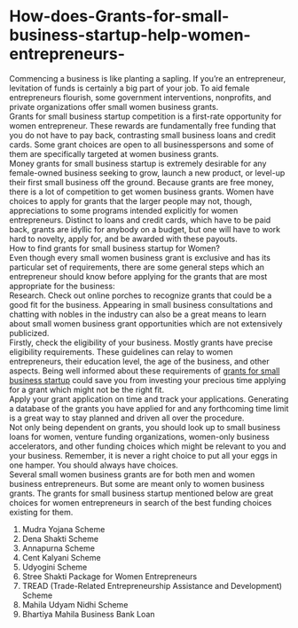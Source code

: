 # How-does-Grants-for-small-business-startup-help-women-entrepreneurs-

Commencing a business is like planting a sapling. If you’re an entrepreneur, levitation of funds is certainly a big part of your job. To aid female entrepreneurs flourish, some government interventions, nonprofits, and private organizations offer small women business grants. <br>
Grants for small business startup competition is a first-rate opportunity for women entrepreneur. These rewards are fundamentally free funding that you do not have to pay back, contrasting small business loans and credit cards. Some grant choices are open to all businesspersons and some of them are specifically targeted at women business grants. <br>
Money grants for small business startup is extremely desirable for any female-owned business seeking to grow, launch a new product, or level-up their first small business off the ground. Because grants are free money, there is a lot of competition to get women business grants. Women have choices to apply for grants that the larger people may not, though, appreciations to some programs intended explicitly for women entrepreneurs. Distinct to loans and credit cards, which have to be paid back, grants are idyllic for anybody on a budget, but one will have to work hard to novelty, apply for, and be awarded with these payouts. <br>
How to find grants for small business startup for Women? <br>
Even though every small women business grant is exclusive and has its particular set of requirements, there are some general steps which an entrepreneur should know before applying for the grants that are most appropriate for the business: <br>
Research. Check out online porches to recognize grants that could be a good fit for the business. Appearing in small business consultations and chatting with nobles in the industry can also be a great means to learn about small women business grant opportunities which are not extensively publicized. <br>
Firstly, check the eligibility of your business. Mostly grants have precise eligibility requirements. These guidelines can relay to women entrepreneurs, their education level, the age of the business, and other aspects. Being well informed about these requirements of <a href="https://www.empoweress.in/how-it-works/">grants for small business startup</a> could save you from investing your precious time applying for a grant which might not be the right fit. <br>
Apply your grant application on time and track your applications. Generating a database of the grants you have applied for and any forthcoming time limit is a great way to stay planned and driven all over the procedure. <br>
Not only being dependent on grants, you should look up to small business loans for women, venture funding organizations, women-only business accelerators, and other funding choices which might be relevant to you and your business. Remember, it is never a right choice to put all your eggs in one hamper. You should always have choices. <br>
Several small women business grants are for both men and women business entrepreneurs. But some are meant only to women business grants. The grants for small business startup mentioned below are great choices for women entrepreneurs in search of the best funding choices existing for them. <br>
1.	Mudra Yojana Scheme <br>
2.	Dena Shakti Scheme <br>
3.	Annapurna Scheme <br>
4.	Cent Kalyani Scheme <br>
5.	Udyogini Scheme <br>
6.	Stree Shakti Package for Women Entrepreneurs <br>
7.	TREAD (Trade-Related Entrepreneurship Assistance and Development) Scheme <br>
8.	Mahila Udyam Nidhi Scheme <br>
9.	Bhartiya Mahila Business Bank Loan <br>
